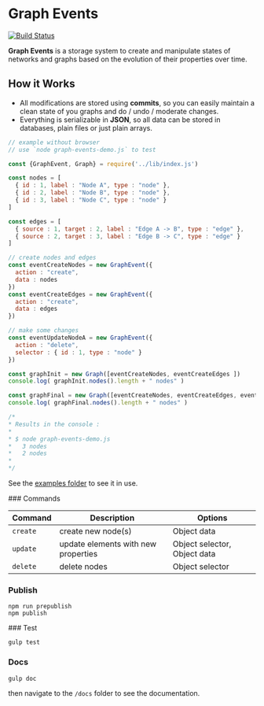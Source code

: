 # Graph Events

[![Build Status](https://travis-ci.org/clemsos/graph-events.svg?branch=master)](https://travis-ci.org/clemsos/graph-events)

**Graph Events** is a storage system to create and manipulate states of networks and graphs based on the evolution of their properties over time.


## How it Works

* All modifications are stored using **commits**, so you can easily maintain a clean state of you graphs and do / undo / moderate changes.
* Everything is serializable in **JSON**, so all data can be stored in databases, plain files or just plain arrays.

```js
// example without browser
// use `node graph-events-demo.js` to test

const {GraphEvent, Graph} = require('../lib/index.js')

const nodes = [
  { id : 1, label : "Node A", type : "node" },
  { id : 2, label : "Node B", type : "node" },
  { id : 3, label : "Node C", type : "node" }
]

const edges = [
  { source : 1, target : 2, label : "Edge A -> B", type : "edge" },
  { source : 2, target : 3, label : "Edge B -> C", type : "edge" }
]

// create nodes and edges
const eventCreateNodes = new GraphEvent({
  action : "create",
  data : nodes
})
const eventCreateEdges = new GraphEvent({
  action : "create",
  data : edges
})

// make some changes
const eventUpdateNodeA = new GraphEvent({
  action : "delete",
  selector : { id : 1, type : "node" }
})

const graphInit = new Graph([eventCreateNodes, eventCreateEdges ])
console.log( graphInit.nodes().length + " nodes" )

const graphFinal = new Graph([eventCreateNodes, eventCreateEdges, eventUpdateNodeA])
console.log( graphFinal.nodes().length + " nodes" )

/*
* Results in the console :
*
* $ node graph-events-demo.js       
*   3 nodes
*   2 nodes
*
*/
```

See the [examples folder](./examples) to see it in use.


### Commands

| Command | Description | Options |
|------|------|------|
| `create` | create new node(s) | Object data |
| `update` | update elements with new properties | Object selector, Object data |
| `delete` | delete nodes | Object selector |

### Publish

    npm run prepublish
    npm publish


### Test

    gulp test

### Docs

    gulp doc

then navigate to the `/docs` folder to see the documentation.

